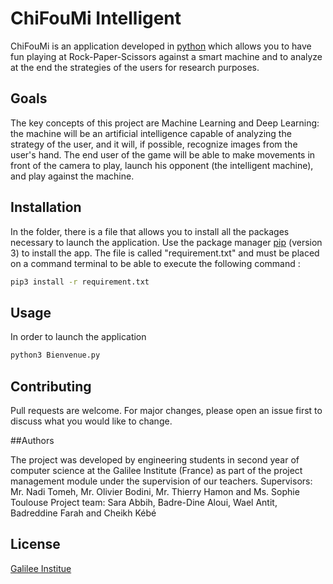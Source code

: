 # ChiFouMi Intelligent

ChiFouMi is an application developed in [python](https://www.python.org/) which allows you to have fun playing at Rock-Paper-Scissors against a smart machine and to analyze at the end the strategies of the users for research purposes.

## Goals

The key concepts of this project are Machine Learning and Deep Learning: the machine will be an artificial intelligence capable of analyzing the strategy of the user, and it will, if possible, recognize images from the user's hand. 
The end user of the game will be able to make movements in front of the camera to play, launch his opponent (the intelligent machine), and play against the machine.

## Installation

In the folder, there is a file that allows you to install all the packages necessary to launch the application. 
Use the package manager [pip](https://pip.pypa.io/en/stable/) (version 3) to install the app.
The file is called "requirement.txt" and must be placed on a command terminal to be able to execute the following command :

```bash
pip3 install -r requirement.txt
```

## Usage

In order to launch the application
```bash
python3 Bienvenue.py
```

## Contributing
Pull requests are welcome. For major changes, please open an issue first to discuss what you would like to change.

##Authors

The project was developed by engineering students in second year of computer science at the Galilee Institute (France) as part of the project management module under the supervision of our teachers.
Supervisors: Mr. Nadi Tomeh, Mr. Olivier Bodini, Mr. Thierry Hamon and Ms. Sophie Toulouse
Project team: Sara Abbih, Badre-Dine Aloui, Wael Antit, Badreddine Farah and Cheikh Kébé

## License
[Galilee Institue](https://galilee.univ-paris13.fr/)


